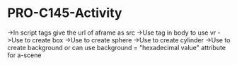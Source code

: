 # PRO-C145-Activity

->In script tags give the url of aframe as src
->Use <a-scene></a-scene> tag in body to use vr 
->Use <a-box position = "x y z" color = "hexadecimal value"></a-box> to create box
->Use <a-sphere position = "x y Z" radius = "any numerical value" color = "hexadecimal value"></a-sphere> to create sphere
->Use <a-cylinder position = "x y Z" radius = "any numerical value" height = "any numerical value" color = "hexadecimal value"></a-cylinder> to create cylinder
->Use <a-sky color = "hexadecimal value"></a-sky> to create background or can use background = "hexadecimal value" attribute for a-scene
<a-plane position = "x y z" rotation = "x-angle y-angle z-angle" height = "any numerical value" width = "any numerical value" color = "hexadecimal value"></a-plane>
